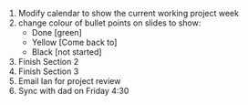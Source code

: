 1. Modify calendar to show the current working project week
2. change colour of bullet points on slides to show:
   - Done [green]
   - Yellow [Come back to]
   - Black [not started]
3. Finish Section 2
4. Finish Section 3
5. Email Ian for project review
6. Sync with dad on Friday 4:30
